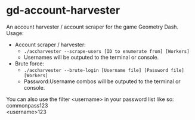 # gd-account-harvester
An account harvester / account scraper for the game Geometry Dash.
Usage:
- Account scraper / harvester:
    - `./accharvester --scrape-users [ID to enumerate from] [Workers]`
    - Usernames will be outputed to the terminal or console.
- Brute force:
    - `./accharvester --brute-login [Username file] [Password file] [Workers]`
    - Password:Username combos will be outputed to the terminal or console.

You can also use the filter \<username\> in your password list like so: \
commonpass123 \
\<username\>123
